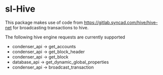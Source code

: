 # sl-Hive

This package makes use of code from https://gitlab.syncad.com/hive/hive-net for broadcasting transactions to hive.

The following hive engine requests are currently supported

* condenser_api -> get_accounts
* condenser_api -> get_block_header
* condenser_api -> get_block
* database_api -> get_dynamic_global_properties
* condenser_api -> broadcast_transaction